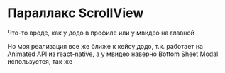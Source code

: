 # Параллакс ScrollView
Что-то вроде, как у додо в профиле или у мвидео на главной

Но моя реализация все же ближе к кейсу додо, т.к. работает на Animated API из react-native, а у мвидео наверно Bottom Sheet Modal используется, так же 